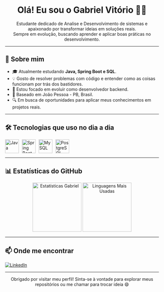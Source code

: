 <h1 align="center">Olá! Eu sou o Gabriel Vitório 👨‍💻</h1>

<p align="center">
  Estudante dedicado de Analise e Desenvolvimento de sistemas e apaixonado por transformar ideias em soluções reais.
  <br>
  Sempre em evolução, buscando aprender e aplicar boas práticas no desenvolvimento.
</p>

---

## 🚀 Sobre mim

- 🎓 Atualmente estudando **Java, Spring Boot e SQL**.
- 💡 Gosto de resolver problemas com código e entender como as coisas funcionam por trás dos bastidores.
- 🌱 Estou focado em evoluir como desenvolvedor backend.
- 📍 Baseado em João Pessoa - PB, Brasil.
- 🔍 Em busca de oportunidades para aplicar meus conhecimentos em projetos reais.

---

## 🛠️ Tecnologias que uso no dia a dia

<div style="display: flex; gap: 10px;">
  <img src="https://cdn.jsdelivr.net/gh/devicons/devicon/icons/java/java-original.svg" width="45px" title="Java"/>
  <img src="https://cdn.jsdelivr.net/gh/devicons/devicon/icons/spring/spring-original.svg" width="45px" title="Spring Boot"/>
  <img src="https://cdn.jsdelivr.net/gh/devicons/devicon/icons/mysql/mysql-original.svg" width="45px" title="MySQL"/>
  <img src="https://cdn.jsdelivr.net/gh/devicons/devicon/icons/postgresql/postgresql-original.svg" width="45px" title="PostgreSQL"/>
  
</div>

---

## 📊 Estatísticas do GitHub

<div align="center">
  <img height="160px" src="https://github-readme-stats.vercel.app/api?username=Gabrielvitori&show_icons=true&theme=tokyonight&hide_rank=true&hide=prs,issues" alt="Estatísticas Gabriel">
  <img height="160px" src="https://github-readme-stats.vercel.app/api/top-langs/?username=Gabrielvitori&layout=compact&theme=tokyonight&hide_progress=true" alt="Linguagens Mais Usadas">
</div>

---

## 📫 Onde me encontrar

[![LinkedIn](https://img.shields.io/badge/LinkedIn-0A66C2?style=for-the-badge&logo=linkedin&logoColor=white)](https://linkedin.com/in/gabriel-vitorio-b80b5b273)

---

<p align="center">
  Obrigado por visitar meu perfil! Sinta-se à vontade para explorar meus repositórios ou me chamar para trocar ideia 😄
</p>

